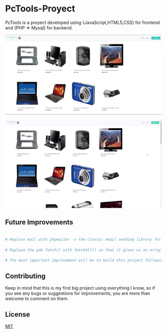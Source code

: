 # PcTools-Proyect

PcTools is a proyect developed using {JavaScript,HTML5,CSS} for frontend and {PHP => Mysql} for backend.

<p align="center">
  <img src="https://github.com/ihabfallahy2/PcTools-Proyect/blob/ffabd170615a539d5ea49bbf403489d19ea4ecb6/PcTools.PNG" width="1550" alt="accessibility text">
</p>

<p align="center">
  <img src="https://github.com/ihabfallahy2/PcTools-Proyect/blob/a885fb1290813360ad361ab1e5efa834f660f993/PcTools-demo.gif" width="1550" alt="accessibility text">
</p>

## Future Improvements

```php

# Replace mail with phpmailer -> the classic email sending library for PHP.

# Replace the pdo fetch() with fetchAll() so that it gives us an array directly.

# The most important improvement will be to build this project following the mvc architecture pattern.

```

## Contributing

Keep in mind that this is my first big project using everything I know, so if you see any bugs or suggestions for improvements, you are more than welcome to comment on them.

## License
[MIT](https://choosealicense.com/licenses/mit/)
